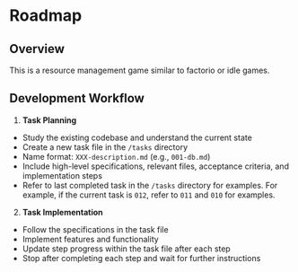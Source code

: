 # Roadmap

## Overview

This is a resource management game similar to factorio or idle games.

## Development Workflow

1. **Task Planning**

- Study the existing codebase and understand the current state
- Create a new task file in the `/tasks` directory
- Name format: `XXX-description.md` (e.g., `001-db.md`)
- Include high-level specifications, relevant files, acceptance criteria, and implementation steps
- Refer to last completed task in the `/tasks` directory for examples. For example, if the current task is `012`, refer to `011` and `010` for examples.

2. **Task Implementation**

- Follow the specifications in the task file
- Implement features and functionality
- Update step progress within the task file after each step
- Stop after completing each step and wait for further instructions
